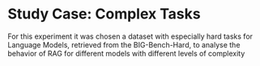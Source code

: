 # Study Case: Complex Tasks

For this experiment it was chosen a dataset with especially hard tasks for Language Models, retrieved from the BIG-Bench-Hard, to analyse the behavior of RAG for different models with different levels of complexity


